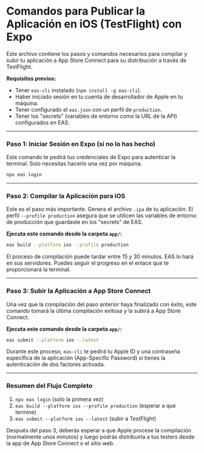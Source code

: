 # Comandos para Publicar la Aplicación en iOS (TestFlight) con Expo

Este archivo contiene los pasos y comandos necesarios para compilar y subir tu aplicación a App Store Connect para su distribución a través de TestFlight.

**Requisitos previos:**
*   Tener `eas-cli` instalado (`npm install -g eas-cli`).
*   Haber iniciado sesión en tu cuenta de desarrollador de Apple en tu máquina.
*   Tener configurado el `eas.json` con un perfil de `production`.
*   Tener los "secrets" (variables de entorno como la URL de la API) configurados en EAS.

---

### Paso 1: Iniciar Sesión en Expo (si no lo has hecho)

Este comando te pedirá tus credenciales de Expo para autenticar la terminal. Solo necesitas hacerlo una vez por máquina.

```bash
npx eas login
```

---

### Paso 2: Compilar la Aplicación para iOS

Este es el paso más importante. Genera el archivo `.ipa` de tu aplicación. El perfil `--profile production` asegura que se utilicen las variables de entorno de producción que guardaste en los "secrets" de EAS.

**Ejecuta este comando desde la carpeta `app/`:**
```bash
eas build --platform ios --profile production
```

El proceso de compilación puede tardar entre 15 y 30 minutos. EAS lo hará en sus servidores. Puedes seguir el progreso en el enlace que te proporcionará la terminal.

---

### Paso 3: Subir la Aplicación a App Store Connect

Una vez que la compilación del paso anterior haya finalizado con éxito, este comando tomará la última compilación exitosa y la subirá a App Store Connect.

**Ejecuta este comando desde la carpeta `app/`:**
```bash
eas submit --platform ios --latest
```

Durante este proceso, `eas-cli` te pedirá tu Apple ID y una contraseña específica de la aplicación (App-Specific Password) si tienes la autenticación de dos factores activada.

---

### Resumen del Flujo Completo

1.  `npx eas login` (solo la primera vez)
2.  `eas build --platform ios --profile production` (esperar a que termine)
3.  `eas submit --platform ios --latest` (subir a TestFlight)

Después del paso 3, deberás esperar a que Apple procese la compilación (normalmente unos minutos) y luego podrás distribuirla a tus testers desde la app de App Store Connect o el sitio web. 